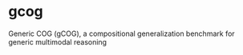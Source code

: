 # gcog
Generic COG (gCOG), a compositional generalization benchmark for generic multimodal reasoning
